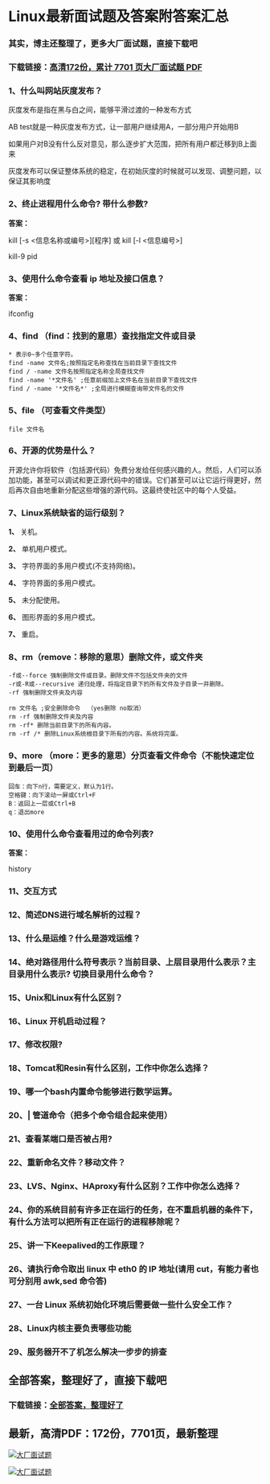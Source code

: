 # Linux最新面试题及答案附答案汇总

### 其实，博主还整理了，更多大厂面试题，直接下载吧

### 下载链接：[高清172份，累计 7701 页大厂面试题  PDF](https://github.com/souyunku/DevBooks/blob/master/docs/index.md)



### 1、什么叫网站灰度发布？

灰度发布是指在黑与白之间，能够平滑过渡的一种发布方式

AB test就是一种灰度发布方式，让一部用户继续用A，一部分用户开始用B

如果用户对B没有什么反对意见，那么逐步扩大范围，把所有用户都迁移到B上面 来

灰度发布可以保证整体系统的稳定，在初始灰度的时候就可以发现、调整问题，以保证其影响度


### 2、终止进程用什么命令? 带什么参数?

**答案：**

kill [-s <信息名称或编号>][程序] 或 kill [-l <信息编号>]

kill-9 pid


### 3、使用什么命令查看 ip 地址及接口信息？

**答案：**

ifconfig


### 4、find （find：找到的意思）查找指定文件或目录

```
* 表示0~多个任意字符。
find -name 文件名;按照指定名称查找在当前目录下查找文件
find / -name 文件名按照指定名称全局查找文件
find -name '*文件名' ;任意前缀加上文件名在当前目录下查找文件
find / -name '*文件名*' ;全局进行模糊查询带文件名的文件
```


### 5、file （可查看文件类型）

```
file 文件名
```


### 6、开源的优势是什么？

开源允许你将软件（包括源代码）免费分发给任何感兴趣的人。然后，人们可以添加功能，甚至可以调试和更正源代码中的错误。它们甚至可以让它运行得更好，然后再次自由地重新分配这些增强的源代码。这最终使社区中的每个人受益。


### 7、Linux系统缺省的运行级别？

**1、** 关机。

**2、** 单机用户模式。

**3、** 字符界面的多用户模式(不支持网络)。

**4、** 字符界面的多用户模式。

**5、** 未分配使用。

**6、** 图形界面的多用户模式。

**7、** 重启。


### 8、rm（remove：移除的意思）删除文件，或文件夹

```
-f或--force 强制删除文件或目录。删除文件不包括文件夹的文件
-r或-R或--recursive 递归处理，将指定目录下的所有文件及子目录一并删除。 
-rf 强制删除文件夹及内容

rm 文件名 ;安全删除命令  （yes删除 no取消）
rm -rf 强制删除文件夹及内容
rm -rf* 删除当前目录下的所有内容。
rm -rf /* 删除Linux系统根目录下所有的内容。系统将完蛋。
```


### 9、more （more：更多的意思）分页查看文件命令（不能快速定位到最后一页）

```
回车：向下n行，需要定义，默认为1行。
空格键：向下滚动一屏或Ctrl+F
B：返回上一层或Ctrl+B
q：退出more
```


### 10、使用什么命令查看用过的命令列表?

**答案：**

history


### 11、交互方式
### 12、简述DNS进行域名解析的过程？
### 13、什么是运维？什么是游戏运维？
### 14、绝对路径用什么符号表示？当前目录、上层目录用什么表示？主目录用什么表示? 切换目录用什么命令？
### 15、Unix和Linux有什么区别？
### 16、Linux 开机启动过程？
### 17、修改权限?
### 18、Tomcat和Resin有什么区别，工作中你怎么选择？
### 19、哪一个bash内置命令能够进行数学运算。
### 20、| 管道命令（把多个命令组合起来使用）
### 21、查看某端口是否被占用?
### 22、重新命名文件？移动文件？
### 23、LVS、Nginx、HAproxy有什么区别？工作中你怎么选择？
### 24、你的系统目前有许多正在运行的任务，在不重启机器的条件下，有什么方法可以把所有正在运行的进程移除呢？
### 25、讲一下Keepalived的工作原理？
### 26、请执行命令取出 linux 中 eth0 的 IP 地址(请用 cut，有能力者也可分别用 awk,sed 命令答)
### 27、一台 Linux 系统初始化环境后需要做一些什么安全工作？
### 28、Linux内核主要负责哪些功能
### 29、服务器开不了机怎么解决一步步的排查




## 全部答案，整理好了，直接下载吧

### 下载链接：[全部答案，整理好了](https://www.souyunku.com/wp-content/uploads/weixin/githup-weixin-2.png)




## 最新，高清PDF：172份，7701页，最新整理

[![大厂面试题](https://www.souyunku.com/wp-content/uploads/weixin/mst.png "架构师专栏")](https://www.souyunku.com/wp-content/uploads/weixin/githup-weixin.png "架构师专栏")

[![大厂面试题](https://www.souyunku.com/wp-content/uploads/weixin/githup-weixin.png "架构师专栏")](https://www.souyunku.com/wp-content/uploads/weixin/githup-weixin.png "架构师专栏")

